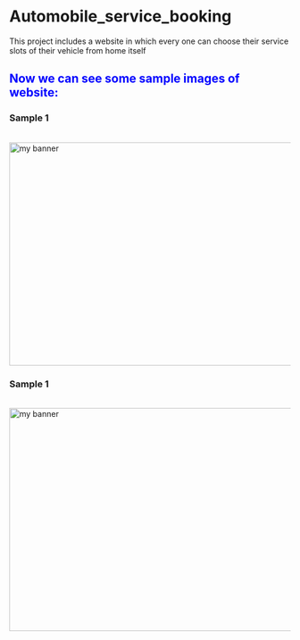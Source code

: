 # Automobile_service_booking
This project includes a website in which every one can choose their service slots of their vehicle from home itself
<h2 style="color:blue;">Now we can see some sample images of website:</h2>

<h3>Sample 1</h3><br>
<img src="https://user-images.githubusercontent.com/57175225/170752408-3d5a6b0b-311d-4101-8901-99c7acb720cb.png" alt="my banner" width="1100" height="400">
<br>

<h3>Sample 1</h3><br>
<img src="https://user-images.githubusercontent.com/57175225/170752408-3d5a6b0b-311d-4101-8901-99c7acb720cb.png" alt="my banner" width="1100" height="400">
<br>

